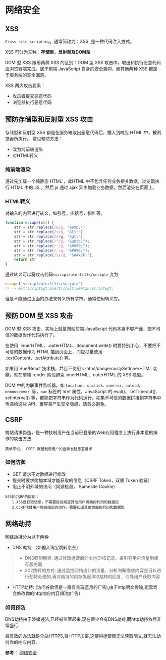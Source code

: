 <!--
 * @Author: Vimalakirti
 * @Date: 2020-05-20 22:55:50
 * @LastEditTime: 2020-06-11 16:32:06
 * @LastEditors: Please set LastEditors
--> 
# 网络安全
## XSS
```Cross-site scripting```，通常简称为：XSS ,是一种代码注入方式。

XSS 可分为三种：**存储型，反射型及DOM型**

DOM 型 XSS 跟前两种 XSS 的区别：DOM 型 XSS 攻击中，取出和执行恶意代码由浏览器端完成，属于前端 JavaScript 自身的安全漏洞，而其他两种 XSS 都属于服务端的安全漏洞。

XSS 两大攻击要素：
- 攻击者提交恶意代码
- 浏览器执行恶意代码

## 预防存储型和反射型 XSS 攻击
存储型和反射型 XSS 都是在服务端取出恶意代码后，插入到响应 HTML 中，被浏览器所执行。
常见预防方法：
- 改为纯前端渲染
- 对HTML转义
### 纯前端渲染
通过先加载一个纯静态 HTML ，此HTML 中不包含任何业务相关数据，浏览器执行 HTML 中的 JS ，然后 js 通过 ajax 异步加载业务数据，然后渲染在页面上。

### HTML转义
对输入的内容进行转义，如引号，尖括号，斜杠等。
```js
function escape(str) {
	str = str.replace(/&/g, "&amp;");
	str = str.replace(/</g, "&lt;");
	str = str.replace(/>/g, "&gt;");
	str = str.replace(/"/g, "&quto;");
	str = str.replace(/'/g, "&##39;");
	str = str.replace(/`/g, "&##96;");
    str = str.replace(/\//g, "&##x2F;");
    return str
}
```
通过转义可以将攻击代码```<script>alert(1)</script>``` 变为
```js
escape('<script>alert(1)</script>')
// -> &lt;script&gt;alert(1)&lt;&##x2F;script&gt;
``` 
但是不能通过上面的办法来转义所有字符，通常使用转义库。

## 预防 DOM 型 XSS 攻击

DOM 型 XSS 攻击，实际上就是网站前端 JavaScript 代码本身不够严谨，把不可信的数据当作代码执行了。

在使用 .innerHTML、.outerHTML、document.write() 时要特别小心，不要把不可信的数据作为 HTML 插到页面上，而应尽量使用 .textContent、.setAttribute() 等。

如果用 Vue/React 技术栈，并且不使用 v-html/dangerouslySetInnerHTML 功能，就在前端 render 阶段避免 innerHTML、outerHTML 的 XSS 隐患。

DOM 中的内联事件监听器，如 ```location、onclick、onerror、onload、onmouseover ```等，```<a>``` 标签的 href 属性，JavaScript 的 eval()、setTimeout()、setInterval() 等，都能把字符串作为代码运行。如果不可信的数据拼接到字符串中传递给这些 API，很容易产生安全隐患，请务必避免。

## CSRF
跨站请求伪造，是一种挟制用户在当前已登录的Web应用程序上执行非本意的操作的攻击方法

```!
简单来说， CSRF 就是利用用户的登录发起恶意请求
```
### 如何防御

- GET 请求不对数据进行修改
- 提交时要求附加本域才能获取的信息（CSRF Token，双重 Token 验证）
- 阻止不明外域的访问（同源检测，
Samesite Cookie）

```!
XSS和CSRF的区别：
   1.XSS是获取信息，不需要提前知道其他用户页面的代码和数据包
   2.CSRF代替用户完成指定的动作，需要知道其他页面的代码和数据包
```

## 网络劫持
网络劫持分为以下两种
- DNS 劫持 （如输入淘宝跳转京东）
>- DNS强制解析: 通过修改运营商的本地DNS记录，来引导用户流量到缓存服务器
>- 302跳转的方式: 通过监控网络出口的流量，分析判断哪些内容是可以进行劫持处理的,再对劫持的内存发起302跳转的回复，引导用户获取内容
- HTTP劫持: (访问谷歌但是一直有贪玩蓝月的广告),由于http明文传输,运营商会修改你的http响应内容(即加广告)

### 如何预防
DNS劫持由于涉嫌违法,已经被监管起来,现在很少会有DNS劫持,而http劫持依然非常盛行.

最有效的办法就是全站HTTPS,将HTTP加密,这使得运营商无法获取明文,就无法劫持你的响应内容. 


**参考：**
[网络安全](https://www.cxymsg.com/guide/security.html#xss%E5%88%86%E4%B8%BA%E5%93%AA%E5%87%A0%E7%B1%BB)